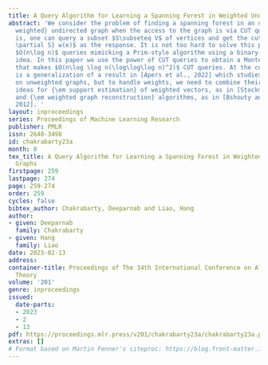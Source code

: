 ```yaml
---
title: A Query Algorithm for Learning a Spanning Forest in Weighted Undirected Graphs
abstract: 'We consider the problem of finding a spanning forest in an unknown {\em
  weighted} undirected graph when the access to the graph is via CUT queries, that
  is, one can query a subset $S\subseteq V$ of vertices and get the cut-value $\sum_{e\in
  \partial S} w(e)$ as the response. It is not too hard to solve this problem using
  $O(n\log n)$ queries mimicking a Prim-style algorithm using a binary-search style
  idea. In this paper we use the power of CUT queries to obtain a Monte-Carlo algorithm
  that makes $O(n\log \log n(\log\log\log n)^2)$ CUT queries. At the core of our contribution
  is a generalization of a result in [Apers et al., 2022] which studies the same problem
  on unweighted graphs, but to handle weights, we need to combine their ideas with
  ideas for {\em support estimation} of weighted vectors, as in [Stockmeyer, 1983],
  and {\em weighted graph reconstruction} algorithms, as in [Bshouty and Mazzawi,
  2012]. '
layout: inproceedings
series: Proceedings of Machine Learning Research
publisher: PMLR
issn: 2640-3498
id: chakrabarty23a
month: 0
tex_title: A Query Algorithm for Learning a Spanning Forest in Weighted Undirected
  Graphs
firstpage: 259
lastpage: 274
page: 259-274
order: 259
cycles: false
bibtex_author: Chakrabarty, Deeparnab and Liao, Hang
author:
- given: Deeparnab
  family: Chakrabarty
- given: Hang
  family: Liao
date: 2023-02-13
address:
container-title: Proceedings of The 34th International Conference on Algorithmic Learning
  Theory
volume: '201'
genre: inproceedings
issued:
  date-parts:
  - 2023
  - 2
  - 13
pdf: https://proceedings.mlr.press/v201/chakrabarty23a/chakrabarty23a.pdf
extras: []
# Format based on Martin Fenner's citeproc: https://blog.front-matter.io/posts/citeproc-yaml-for-bibliographies/
---
```

